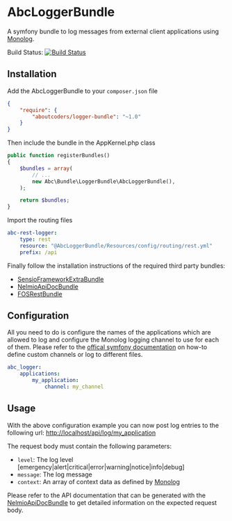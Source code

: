 AbcLoggerBundle
===============

A symfony bundle to log messages from external client applications using [Monolog](https://github.com/Seldaek/monolog).

Build Status: [![Build Status](https://travis-ci.org/aboutcoders/logger-bundle.svg?branch=master)](https://travis-ci.org/aboutcoders/logger-bundle)

## Installation

Add the AbcLoggerBundle to your `composer.json` file

```json
{
    "require": {
        "aboutcoders/logger-bundle": "~1.0"
    }
}
```

Then include the bundle in the AppKernel.php class

```php
public function registerBundles()
{
    $bundles = array(
        // ...
        new Abc\Bundle\LoggerBundle\AbcLoggerBundle(),
    );

    return $bundles;
}
```

Import the routing files

```yaml
abc-rest-logger:
    type: rest
    resource: "@AbcLoggerBundle/Resources/config/routing/rest.yml"
    prefix: /api
```

Finally follow the installation instructions of the required third party bundles:
* [SensioFrameworkExtraBundle](http://symfony.com/doc/current/bundles/SensioFrameworkExtraBundle/index.html)
* [NelmioApiDocBundle](https://github.com/nelmio/NelmioApiDocBundle)
* [FOSRestBundle](https://github.com/FriendsOfSymfony/FOSRestBundle)

## Configuration

All you need to do is configure the names of the applications which are allowed to log and configure the Monolog logging channel to use for each of them. Please refer to the [offical symfony documentation](http://symfony.com/doc/current/cookbook/logging/channels_handlers.html) on how-to define custom channels or log to different files.

```yaml
abc_logger:
    applications:
        my_application:
            channel: my_channel
```

## Usage

With the above configuration example you can now post log entries to the following url: [http://localhost/api/log/my_application](http://localhost/api/log/my_application)

The request body must contain the following parameters:

* `level`: The log level [emergency|alert|critical|error|warning|notice|info|debug]
* `message`: The log message
* `context`: An array of context data as defined by [Monolog](https://github.com/Seldaek/monolog)

Please refer to the API documentation that can be generated with the [NelmioApiDocBundle](https://github.com/nelmio/NelmioApiDocBundle) to get detailed information on the expected request body.